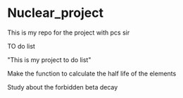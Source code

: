 # Nuclear_project
This is my repo for the project with pcs sir

TO do list

"This is my project to do list"

Make the function to calculate the half life of the elements

Study about the forbidden beta decay